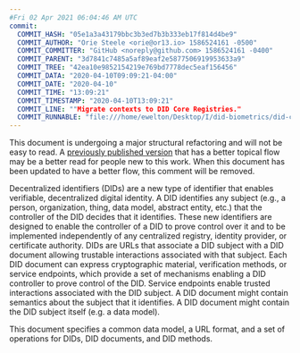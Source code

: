 ```yaml
---
#Fri 02 Apr 2021 06:04:46 AM UTC
commit:
  COMMIT_HASH: "05e1a3a43179bbc3b3ed7b3b333eb17f814d4be9"
  COMMIT_AUTHOR: "Orie Steele <orie@or13.io> 1586524161 -0500"
  COMMIT_COMMITTER: "GitHub <noreply@github.com> 1586524161 -0400"
  COMMIT_PARENT: "3d7841c7485a5af89eaf2e5877506919953633a9"
  COMMIT_TREE: "42ea10e9852154219e769bd7778dec5eaf156456"
  COMMIT_DATA: "2020-04-10T09:09:21-04:00"
  COMMIT_DATE: "2020-04-10"
  COMMIT_TIME: "13:09:21"
  COMMIT_TIMESTAMP: "2020-04-10T13:09:21"
  COMMIT_LINE: ""Migrate contexts to DID Core Registries."
  COMMIT_RUNNABLE: "file:///home/ewelton/Desktop/I/did-biometrics/did-core-dataset/analysis/gitinfo/05e1a3a43179bbc3b3ed7b3b333eb17f814d4be9/snapshot/index.html"
---
```


<section id="abstract">
<p class="issue">
This document is undergoing a major structural refactoring and will not be easy
to read. A <a href="https://www.w3.org/TR/2019/WD-did-core-20191209/">previously
published version</a> that has a better topical flow may be a better read for
people new to this work. When this document has been updated to have a
better flow, this comment will be removed.
    </p>
<p>
<a>Decentralized identifiers</a> (DIDs) are a new type of identifier that
enables verifiable, decentralized digital identity. A <a>DID</a> identifies
any subject (e.g., a person, organization, thing, data model, abstract entity, etc.)
that the controller of the <a>DID</a> decides that it 
identifies. These new identifiers are designed to enable the controller 
of a <a>DID</a> to prove control over it and to be implemented independently 
of any centralized registry, identity provider, or certificate authority. 
<a>DID</a>s are URLs that associate a <a>DID subject</a> with a 
<a>DID document</a> allowing trustable interactions associated with that subject. 
Each <a>DID document</a> can express cryptographic material, verification methods, 
or <a>service endpoints</a>, which provide a set of mechanisms enabling a 
<a>DID controller</a> to prove control of the <a>DID</a>. <a>Service 
endpoints</a> enable trusted interactions associated with the <a>DID 
subject</a>. A <a>DID document</a> might contain semantics about the subject 
that it identifies. A <a>DID document</a> might contain the <a>DID subject</a> 
itself (e.g. a data model).
    </p>
<p>
This document specifies a common data model, a URL format, and a set of
operations for <a>DIDs</a>, <a>DID documents</a>, and <a>DID methods</a>.
    </p>
</section>
